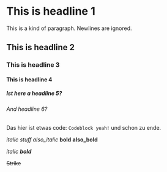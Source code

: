 # This is headline 1

This is a kind of paragraph.
Newlines are ignored.

## This is headline 2

### This is headline 3

#### This is headline 4

##### Ist here a headline 5?

###### And headline 6?

Das hier ist etwas code: `Codeblock yeah!` und schon zu ende.

_italic stuff_ *also_italic*
__bold__ **also_bold**

_italic **bold**_

~~Strike~~

